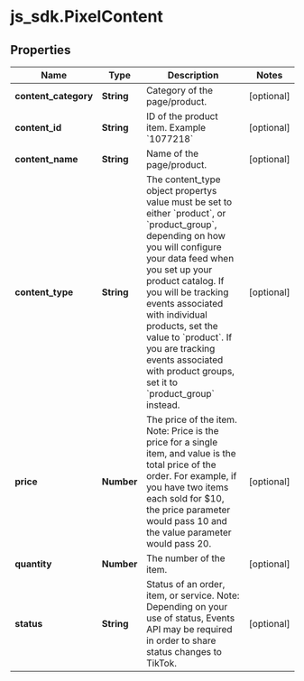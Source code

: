 # js_sdk.PixelContent

## Properties
Name | Type | Description | Notes
------------ | ------------- | ------------- | -------------
**content_category** | **String** | Category of the page/product. | [optional] 
**content_id** | **String** | ID of the product item. Example &#x60;1077218&#x60; | [optional] 
**content_name** | **String** | Name of the page/product. | [optional] 
**content_type** | **String** | The content_type object propertys value must be set to either &#x60;product&#x60;, or &#x60;product_group&#x60;, depending on how you will configure your data feed when you set up your product catalog. If you will be tracking events associated with individual products, set the value to &#x60;product&#x60;. If you are tracking events associated with product groups, set it to &#x60;product_group&#x60; instead. | [optional] 
**price** | **Number** | The price of the item. Note: Price is the price for a single item, and value is the total price of the order. For example, if you have two items each sold for $10, the price parameter would pass 10 and the value parameter would pass 20. | [optional] 
**quantity** | **Number** | The number of the item.  | [optional] 
**status** | **String** | Status of an order, item, or service. Note: Depending on your use of status, Events API may be required in order to share status changes to TikTok. | [optional] 
